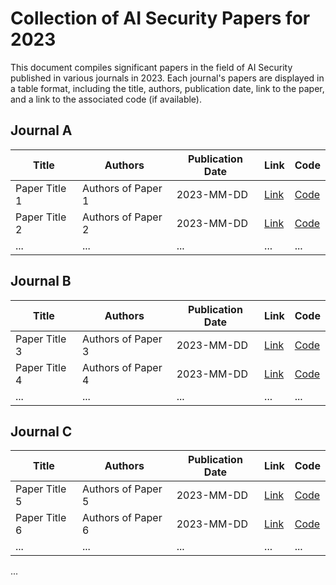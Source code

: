 # Collection of AI Security Papers for 2023

This document compiles significant papers in the field of AI Security published in various journals in 2023. Each journal's papers are displayed in a table format, including the title, authors, publication date, link to the paper, and a link to the associated code (if available).

## Journal A

| Title | Authors | Publication Date | Link | Code |
| ----- | ------- | ---------------- | ---- | ---- |
| Paper Title 1 | Authors of Paper 1 | 2023-MM-DD | [Link](link-to-paper-1) | [Code](link-to-code-1) |
| Paper Title 2 | Authors of Paper 2 | 2023-MM-DD | [Link](link-to-paper-2) | [Code](link-to-code-2) |
| ...   | ...     | ...              | ...  | ...  |

## Journal B

| Title | Authors | Publication Date | Link | Code |
| ----- | ------- | ---------------- | ---- | ---- |
| Paper Title 3 | Authors of Paper 3 | 2023-MM-DD | [Link](link-to-paper-3) | [Code](link-to-code-3) |
| Paper Title 4 | Authors of Paper 4 | 2023-MM-DD | [Link](link-to-paper-4) | [Code](link-to-code-4) |
| ...   | ...     | ...              | ...  | ...  |

## Journal C

| Title | Authors | Publication Date | Link | Code |
| ----- | ------- | ---------------- | ---- | ---- |
| Paper Title 5 | Authors of Paper 5 | 2023-MM-DD | [Link](link-to-paper-5) | [Code](link-to-code-5) |
| Paper Title 6 | Authors of Paper 6 | 2023-MM-DD | [Link](link-to-paper-6) | [Code](link-to-code-6) |
| ...   | ...     | ...              | ...  | ...  |

...

